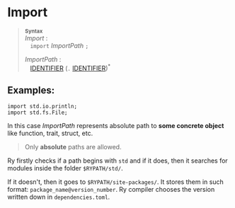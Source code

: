 # Import

> **<sup>Syntax</sup>**\
> _Import_ :\
> &nbsp;&nbsp; `import` _ImportPath_ `;`
> 
> _ImportPath_ :\
> &nbsp;&nbsp; [IDENTIFIER] (`.` [IDENTIFIER])<sup>\*</sup>

[IDENTIFIER]: ./identifier.md

## Examples:

```ry
import std.io.println;
import std.fs.File;
```

In this case _ImportPath_ represents absolute path to **some concrete object** like function, trait, struct, etc.

> Only **absolute** paths are allowed.

Ry firstly checks if a path begins with `std` and if it does, then it searches for modules inside the folder `$RYPATH/std/`.

If it doesn't, then it goes to `$RYPATH/site-packages/`. It stores them in such format: `package_name@version_number`. Ry compiler chooses the version written down in `dependencies.toml`.
